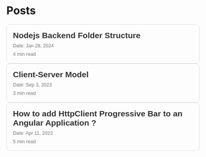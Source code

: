 # Posts

<a href="https://wearedev.hashnode.dev/1-best-practices-nodejs-backend-folder-structure" style="text-decoration: none;margin:5px">
  <div style="border: 1px solid #ddd; border-radius: 10px; padding: 16px; font-family: Arial, sans-serif; color: #333;">
    <h2 style="margin: 0; font-size: 1.5em;">Nodejs Backend Folder Structure</h2>
    <p style="margin: 8px 0 0; font-size: 0.9em; color: #777;">Date: Jan 28, 2024</p>
    <p style="margin: 8px 0 0; font-size: 0.9em; color: #777;">4 min read</p>
  </div>
</a>
<a href="https://wearedev.hashnode.dev/1-tech-beginner-blog-client-server-model" style="text-decoration: none;margin:5px">
  <div style="border: 1px solid #ddd; border-radius: 10px; padding: 16px; font-family: Arial, sans-serif; color: #333;">
    <h2 style="margin: 0; font-size: 1.5em;">Client-Server Model</h2>
    <p style="margin: 8px 0 0; font-size: 0.9em; color: #777;">Date: Sep 3, 2023</p>
    <p style="margin: 8px 0 0; font-size: 0.9em; color: #777;">3 min read</p>
  </div>
</a>
<a href="https://www.geeksforgeeks.org/how-to-add-httpclient-progressive-bar-to-an-angular-application/" style="text-decoration: none;margin:5px">
  <div style="border: 1px solid #ddd; border-radius: 10px; padding: 16px; font-family: Arial, sans-serif; color: #333;">
    <h2 style="margin: 0; font-size: 1.5em;">How to add HttpClient Progressive Bar to an Angular Application ?</h2>
    <p style="margin: 8px 0 0; font-size: 0.9em; color: #777;">Date: Apr 11, 2023</p>
    <p style="margin: 8px 0 0; font-size: 0.9em; color: #777;">5 min read</p>
  </div>
</a>